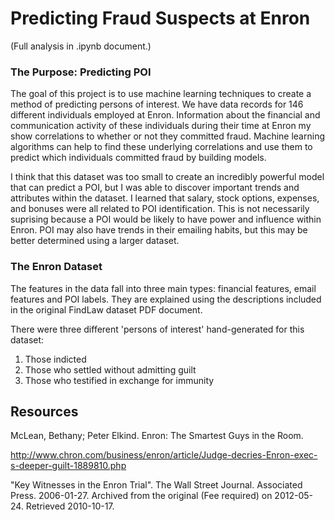 # Predicting Fraud Suspects at Enron

(Full analysis in .ipynb document.)

### The Purpose: Predicting POI

The goal of this project is to use machine learning techniques to create a method of predicting persons of interest. We have data records for 146 different individuals employed at Enron. Information about the financial and communication activity of these individuals during their time at Enron my show correlations to whether or not they committed fraud. Machine learning algorithms can help to find these underlying correlations and use them to predict which individuals committed fraud by building models. 

I think that this dataset was too small to create an incredibly powerful model that can predict a POI, but I was able to discover important trends and attributes within the dataset. I learned that salary, stock options, expenses, and bonuses were all related to POI identification. This is not necessarily suprising because a POI would be likely to have power and influence within Enron. POI may also have trends in their emailing habits, but this may be better determined using a larger dataset.


### The Enron Dataset

The features in the data fall into three main types: financial features, email features and POI labels. They are explained using the descriptions included in the original FindLaw dataset PDF document.

There were three different 'persons of interest' hand-generated for this dataset:
1. Those indicted
2. Those who settled without admitting guilt
3. Those who testified in exchange for immunity


## Resources

McLean, Bethany; Peter Elkind. Enron: The Smartest Guys in the Room.

http://www.chron.com/business/enron/article/Judge-decries-Enron-exec-s-deeper-guilt-1889810.php

"Key Witnesses in the Enron Trial". The Wall Street Journal. Associated Press. 2006-01-27. Archived from the original (Fee required) on 2012-05-24. Retrieved 2010-10-17.
